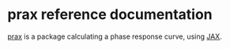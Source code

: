 # prax reference documentation

[prax](https://github.com/yonesuke/prax) is a package calculating a phase response curve, using [JAX](https://github.com/google/jax).


```{tableofcontents}
```
